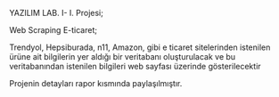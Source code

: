 

YAZILIM LAB. I- I. Projesi;

Web Scraping E-ticaret;

Trendyol, Hepsiburada, n11, Amazon, gibi e ticaret sitelerinden istenilen ürüne ait bilgilerin yer aldığı bir veritabanı oluşturulacak ve bu veritabanından istenilen bilgileri web sayfası üzerinde gösterilecektir

Projenin detayları rapor kısmında paylaşılmıştır.
